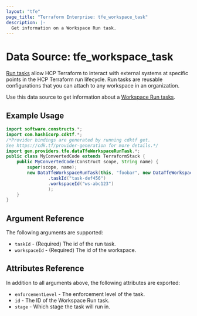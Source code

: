 ```yaml
---
layout: "tfe"
page_title: "Terraform Enterprise: tfe_workspace_task"
description: |-
  Get information on a Workspace Run task.
---
```


# Data Source: tfe_workspace_task

[Run tasks](https://developer.hashicorp.com/terraform/cloud-docs/workspaces/settings/run-tasks) allow HCP Terraform to interact with external systems at specific points in the HCP Terraform run lifecycle. Run tasks are reusable configurations that you can attach to any workspace in an organization.

Use this data source to get information about a [Workspace Run tasks](https://developer.hashicorp.com/terraform/cloud-docs/workspaces/settings/run-tasks#associating-run-tasks-with-a-workspace).

## Example Usage

```java
import software.constructs.*;
import com.hashicorp.cdktf.*;
/*Provider bindings are generated by running cdktf get.
See https://cdk.tf/provider-generation for more details.*/
import gen.providers.tfe.dataTfeWorkspaceRunTask.*;
public class MyConvertedCode extends TerraformStack {
    public MyConvertedCode(Construct scope, String name) {
        super(scope, name);
        new DataTfeWorkspaceRunTask(this, "foobar", new DataTfeWorkspaceRunTaskConfig()
                .taskId("task-def456")
                .workspaceId("ws-abc123")
                );
    }
}
```

## Argument Reference

The following arguments are supported:

* `taskId` - (Required) The id of the run task.
* `workspaceId` - (Required) The id of the workspace.

## Attributes Reference

In addition to all arguments above, the following attributes are exported:

* `enforcementLevel` - The enforcement level of the task.
* `id` - The ID of the Workspace Run task.
* `stage` - Which stage the task will run in.

<!-- cache-key: cdktf-0.17.0-pre.15 input-e44aa1a06a0b5bb16601c13377b266fdc3a847bb3569a6370f46a0120eba6a5c -->